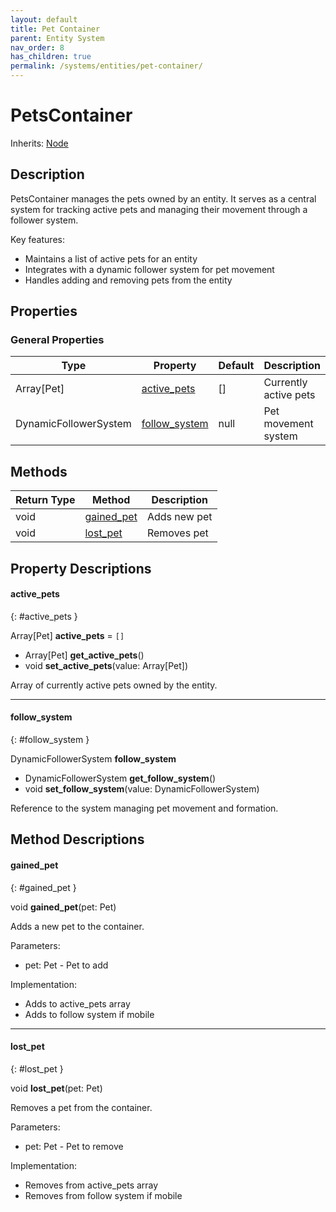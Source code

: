 ```yaml
---
layout: default
title: Pet Container
parent: Entity System
nav_order: 8
has_children: true
permalink: /systems/entities/pet-container/
---
```


# PetsContainer

Inherits: [Node](https://docs.godotengine.org/en/stable/classes/class_node.html)

## Description

PetsContainer manages the pets owned by an entity. It serves as a central system for tracking active pets and managing their movement through a follower system.

Key features:
- Maintains a list of active pets for an entity
- Integrates with a dynamic follower system for pet movement
- Handles adding and removing pets from the entity

## Properties

### General Properties

| Type | Property | Default | Description |
|------|----------|---------|-------------|
| Array[Pet] | [active_pets](#active_pets) | [] | Currently active pets |
| DynamicFollowerSystem | [follow_system](#follow_system) | null | Pet movement system |

## Methods

| Return Type | Method | Description |
|------------|---------|-------------|
| void | [gained_pet](#gained_pet) | Adds new pet |
| void | [lost_pet](#lost_pet) | Removes pet |

## Property Descriptions

#### active_pets
{: #active_pets }

Array[Pet] **active_pets** = `[]`
* Array[Pet] **get_active_pets**()
* void **set_active_pets**(value: Array[Pet])

Array of currently active pets owned by the entity.

---

#### follow_system
{: #follow_system }

DynamicFollowerSystem **follow_system**
* DynamicFollowerSystem **get_follow_system**()
* void **set_follow_system**(value: DynamicFollowerSystem)

Reference to the system managing pet movement and formation.

## Method Descriptions

#### gained_pet
{: #gained_pet }

void **gained_pet**(pet: Pet)

Adds a new pet to the container.

Parameters:
* pet: Pet - Pet to add

Implementation:
* Adds to active_pets array
* Adds to follow system if mobile

---

#### lost_pet
{: #lost_pet }

void **lost_pet**(pet: Pet)

Removes a pet from the container.

Parameters:
* pet: Pet - Pet to remove

Implementation:
* Removes from active_pets array
* Removes from follow system if mobile